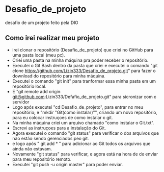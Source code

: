 # Desafio_de_projeto
desafio de um projeto feito pela DIO

## Como irei realizar meu projeto
- irei clonar o repositório (Desafio_de_projeto) que criei no GitHub para uma pasta local (meu pc).
- Criei uma pasta na minha máquina pra poder receber o repositório.
- Executei o Git Bash dentro da pasta que criei e executei o comando "git clone https://github.com/Lizin333/Desafio_de_projeto.git" para fazer o download do repositório para minha máquina.
- Executei o comando "git init" para tranformar essa minha pasta em um repositório local.
- E "git remote add origin git@github.com:Lizin333/Defafio_de_projeto.git" para sicronizar com o servidor
- Logo após executei "cd Desafio_de_projeto", para entrar no meu repositório, e "mkdir "Git(como instalar)"", criando um novo repositório, para eu colocar instruçoes de como instalar o git.
- Na minha máquina criei um arquivo chamado "como instalar o Git.txt".
- Escrevi as instruçoes para a instalação do Git.
- Agora executei o comando "git status" para verificar o dos arquivos que não estão sendo gerenciados peo git.
- e logo após " git add * " para adicionar ao Git todos os arquivos que ainda não estavam.
- Novamente "git status" para verificar, e agora está na hora de de enviar para meu repositório remoto.
- Executei "git push -u origin master" para poder enviar.
